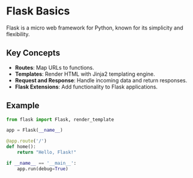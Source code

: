 # Flask Basics

Flask is a micro web framework for Python, known for its simplicity and flexibility.

## Key Concepts
- **Routes**: Map URLs to functions.
- **Templates**: Render HTML with Jinja2 templating engine.
- **Request and Response**: Handle incoming data and return responses.
- **Flask Extensions**: Add functionality to Flask applications.

## Example
```python
from flask import Flask, render_template

app = Flask(__name__)

@app.route('/')
def home():
    return "Hello, Flask!"

if __name__ == '__main__':
    app.run(debug=True)
```
